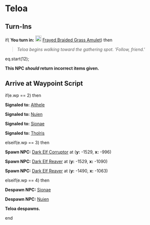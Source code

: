 # Teloa


## Turn-Ins





if( **You turn in:** <img style="background:url(/static/icons/blank_slot.gif);width:20px;height:20px;" src="/static/icons/item_1053.png" alt="" /> <a
                                href="/item/20451" data-url="20451" class="tooltip-link link">Frayed Braided Grass Amulet</a>) then


>*Teloa begins walking toward the gathering spot. 'Follow, friend.'*


eq.start(12);

**This NPC *should* return incorrect items given.**



## Arrive at Waypoint Script

if(e.wp == 2) then


**Signaled to:**  [Althele](/npc/15044)


**Signaled to:**  [Nuien](/npc/15167)


**Signaled to:**  [Sionae](/npc/15178)


**Signaled to:**  [Tholris](/npc/15043)

elseif(e.wp == 3) then


**Spawn NPC:**  [Dark Elf Corruptor](/npc/15153) at (**y:** -1529, **x:** -996)


**Spawn NPC:**  [Dark Elf Reaver](/npc/15150) at (**y:** -1529, **x:** -1090)


**Spawn NPC:**  [Dark Elf Reaver](/npc/15000) at (**y:** -1490, **x:** -1063)

elseif(e.wp == 4) then


**Despawn NPC:**  [Sionae](/npc/15178)


**Despawn NPC:**  [Nuien](/npc/15167)


**Teloa despawns.**


end